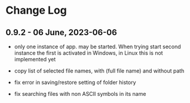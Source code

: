 # Change Log

## 0.9.2 - 06 June, 2023-06-06

* only one instance of app. may be started. 
  When trying start second instance the first is activated in Windows, in Linux this is not implemented yet

* copy list of selected file names, with (full file name) and without path

* fix error in saving/restore setting of folder history

* fix searching files with non ASCII symbols in its name

  

